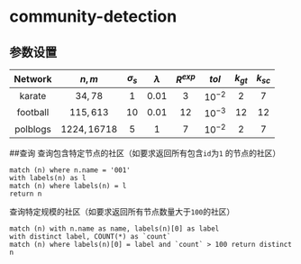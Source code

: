 # community-detection

## 参数设置
| Network | $n,m$ | $\sigma_s$ | $\lambda$ | $R^{exp}$ | $tol$ | $k_{gt}$ | $k_{sc}$ |
|:---:|:---:|:---:|:---:|:---:|:---:|:---:|:---:|
| karate | $34,78$ | $1$ | $0.01$ | $3$ | $10^{-2}$ | $2$ | $7$ |
| football | $115,613$ | $10$ | $0.01$ | $12$ | $10^{-3}$ | $12$ | $12$ |
| polblogs | $1224,16718$ | $5$ | $1$ | $7$ | $10^{-2}$ | $2$ | $7$ |

##查询
查询包含特定节点的社区（如要求返回所有包含`id`为`1` 的节点的社区）

    match (n) where n.name = '001'
    with labels(n) as l
    match (n) where labels(n) = l
    return n

查询特定规模的社区（如要求返回所有节点数量⼤于`100`的社区）

    match (n) with n.name as name, labels(n)[0] as label
    with distinct label, COUNT(*) as `count` 
    match (n) where labels(n)[0] = label and `count` > 100 return distinct n